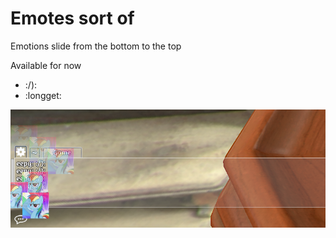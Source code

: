 # Emotes sort of
Emotions slide from the bottom to the top

Available for now
- :/):
- :longget:

![example](example.png)